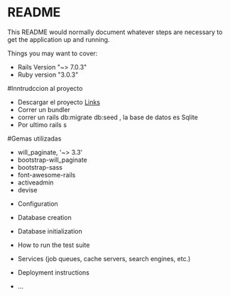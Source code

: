 # README

This README would normally document whatever steps are necessary to get the
application up and running.

Things you may want to cover:

* Rails Version "~> 7.0.3"
* Ruby version  "3.0.3"

#Inntrudccion al proyecto
- Descargar el proyecto [Links](https://github.com/jonavero/corotosBlog)
- Correr un bundler 
- correr un rails db:migrate db:seed , la base de datos es Sqlite
- Por ultimo rails s 


#Gemas utilizadas 

- will_paginate, '~> 3.3'
- bootstrap-will_paginate
- bootstrap-sass
- font-awesome-rails
- activeadmin
- devise

* Configuration

* Database creation

* Database initialization

* How to run the test suite

* Services (job queues, cache servers, search engines, etc.)

* Deployment instructions

* ...
